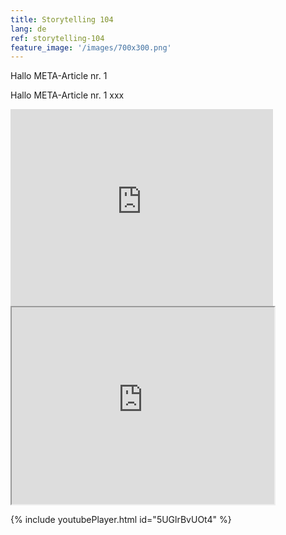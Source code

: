```yaml
---
title: Storytelling 104
lang: de
ref: storytelling-104
feature_image: '/images/700x300.png'
---
```


Hallo META-Article nr. 1


Hallo META-Article nr. 1
xxx

<iframe width="420" height="315" src="http://www.youtube.com/embed/5UGlrBvUOt4" frameborder="0" -allowfullscreen></iframe>

<iframe class="youtube-player" width="420" height="315" src="http://www.youtube.com/embed/5UGlrBvUOt4"></iframe>


{% include youtubePlayer.html id="5UGlrBvUOt4" %}
